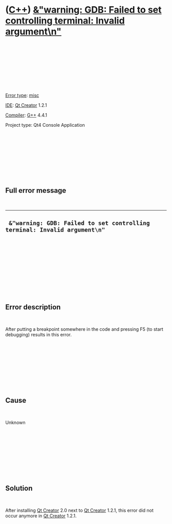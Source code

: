 



 

 

 

 

 

([C++](Cpp.htm)) [&"warning: GDB: Failed to set controlling terminal: Invalid argument\\n"](CppMiscErrorGdbFailedToSetControllingTerminal.htm)
==============================================================================================================================================

 

 

 

 

 

[Error type](CppError.htm): [misc](CppMiscError.htm)

[IDE](CppIde.htm): [Qt Creator](CppQt.htm) 1.2.1

[Compiler](CppCompiler.htm): [G++](CppGpp.htm) 4.4.1

Project type: Qt4 Console Application

 

 

 

 

 

Full error message
------------------

 

  ----------------------------------------------------------------------------
  ` &"warning: GDB: Failed to set controlling terminal: Invalid argument\n"`
  ----------------------------------------------------------------------------

 

 

 

 

 

 

Error description
-----------------

 

After putting a breakpoint somewhere in the code and pressing F5 (to
start debugging) results in this error.

 

 

 

 

 

Cause
-----

 

Unknown

 

 

 

 

 

Solution
--------

 

After installing [Qt Creator](CppQt.htm) 2.0 next to [Qt
Creator](CppQt.htm) 1.2.1, this error did not occur anymore in [Qt
Creator](CppQt.htm) 1.2.1.

 

 

 

 

 





 



